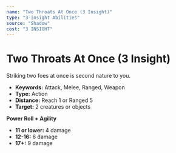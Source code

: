 ```yaml
---
name: "Two Throats At Once (3 Insight)"
type: "3-insight Abilities"
source: "Shadow"
cost: "3 INSIGHT"
---
```


# Two Throats At Once (3 Insight)

Striking two foes at once is second nature to you.

- **Keywords:** Attack, Melee, Ranged, Weapon
- **Type:** Action
- **Distance:** Reach 1 or Ranged 5
- **Target:** 2 creatures or objects

**Power Roll + Agility**
- **11 or lower:** 4 damage
- **12-16:** 6 damage
- **17+:** 9 damage
